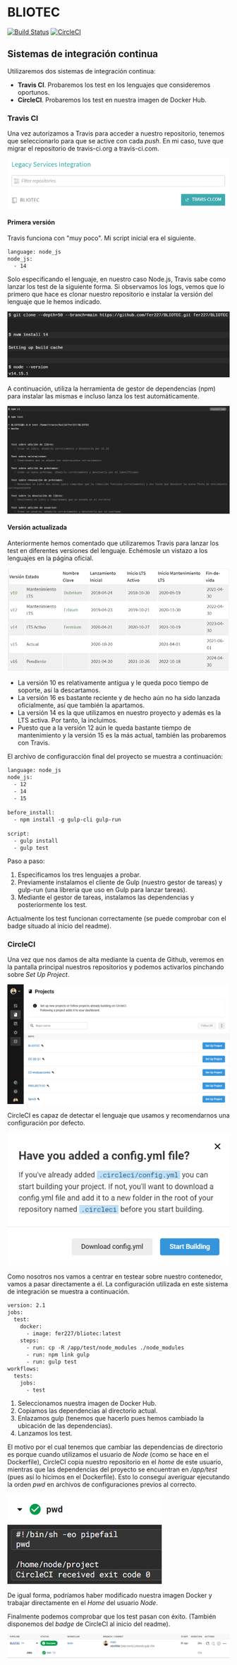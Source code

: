 # BLIOTEC

[![Build Status](https://travis-ci.com/fer227/BLIOTEC.svg?branch=main)](https://travis-ci.com/fer227/BLIOTEC) [![CircleCI](https://circleci.com/gh/fer227/BLIOTEC.svg?style=svg)](https://circleci.com/gh/fer227/BLIOTEC)

## Sistemas de integración continua

Utilizaremos dos sistemas de integración continua:

- **Travis CI**. Probaremos los test en los lenguajes que consideremos oportunos.
- **CircleCI**. Probaremos los test en nuestra imagen de Docker Hub.

### Travis CI
Una vez autorizamos a Travis para acceder a nuestro repositorio, tenemos que seleccionarlo para que se active con cada *push*. En mi caso, tuve que migrar el repositorio de travis-ci.org a travis-ci.com. 

![migracion](./doc/ci_img/travis_migrar.png)

#### **Primera versión**

Travis funciona con "muy poco". Mi script inicial era el siguiente.

```
language: node_js
node_js:
  - 14
```

Solo especificando el lenguaje, en nuestro caso Node.js, Travis sabe como lanzar los test de la siguiente forma. Si observamos los logs, vemos que lo primero que hace es clonar nuestro repositorio e instalar la versión del lenguaje que le hemos indicado.

![auto1](./doc/ci_img/auto_test_passing_1.png)

A continuación, utiliza la herramienta de gestor de dependencias (npm) para instalar las mismas e incluso lanza los test automáticamente.

![auto2](./doc/ci_img/auto_test_passing_2.png)

#### **Versión actualizada**
Anteriormente hemos comentado que utilizaremos Travis para lanzar los test en diferentes versiones del lenguaje. Echémosle un vistazo a los lenguajes en la página oficial.

![lenguajes](./doc/ci_img/lenguajes.png)

- La versión 10 es relativamente antigua y le queda poco tiempo de soporte, así la descartamos.
- La versión 16 es bastante reciente y de hecho aún no ha sido lanzada oficialmente, así que también la apartamos.
- La versión 14 es la que utilizamos en nuestro proyecto y además es la LTS activa. Por tanto, la incluimos.
- Puesto que a la versión 12 aún le queda bastante tiempo de mantenimiento y la versión 15 es la más actual, también las probaremos con Travis.

El archivo de configuracción final del proyecto se muestra a continuación:

```
language: node_js
node_js:
  - 12
  - 14
  - 15

before_install:
  - npm install -g gulp-cli gulp-run

script:
  - gulp install
  - gulp test
```

Paso a paso:

1. Especificamos los tres lenguajes a probar.
2. Previamente instalamos el cliente de Gulp (nuestro gestor de tareas) y gulp-run (una librería que uso en Gulp para lanzar tareas).
3. Mediante el gestor de tareas, instalamos las dependencias y posteriormente los test.

Actualmente los test funcionan correctamente (se puede comprobar con el badge situado al inicio del readme).

### CircleCI
Una vez que nos damos de alta mediante la cuenta de Github, veremos en la pantalla principal nuestros repositorios y podemos activarlos pinchando sobre *Set Up Project*.

![inicio](./doc/ci_img/circleci_inicio.png)

CircleCI es capaz de detectar el lenguaje que usamos y recomendarnos una configuración por defecto.

![propio](./doc/ci_img/propio_script.png)

Como nosotros nos vamos a centrar en testear sobre nuestro contenedor, vamos a pasar directamente a él. La configuración utilizada en este sistema de integración se muestra a continuación.

```
version: 2.1
jobs:
  test:
    docker:
      - image: fer227/bliotec:latest
    steps:
      - run: cp -R /app/test/node_modules ./node_modules
      - run: npm link gulp
      - run: gulp test
workflows:
  tests:
    jobs:
      - test
```

 1. Seleccionamos nuestra imagen de Docker Hub.
 2. Copiamos las dependencias al directorio actual.
 3. Enlazamos gulp (tenemos que hacerlo pues hemos cambiado la ubicación de las dependencias).
 4. Lanzamos los test.

 El motivo por el cual tenemos que cambiar las dependencias de directorio es porque cuando utilizamos el usuario de *Node* (como se hace en el Dockerfile), CircleCI copia nuestro repositorio en el *home* de este usuario, mientras que las dependencias del proyecto se encuentran en */app/test* (pues así lo hicimos en el Dockerfile). Esto lo conseguí averiguar ejecutando la orden *pwd* en archivos de configuraciones previos al correcto.

![propio](./doc/ci_img/pwd.png)
 
 De igual forma, podríamos haber modificado nuestra imagen Docker y trabajar directamente en el *Home* del usuario *Node*.

 Finalmente podemos comprobar que los test pasan con éxito. (También disponemos del *badge* de CircleCI al inicio del readme).

 ![circleciok](./doc/ci_img/circleci_ok.png)